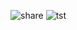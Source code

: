 ![share](https://user-images.githubusercontent.com/99830416/202565635-73286346-3490-4078-a2f7-2b53b0d89e68.png)
![tst](https://user-images.githubusercontent.com/99830416/202565641-67fe7e07-c400-497f-8efb-d2c122ab8944.png)
